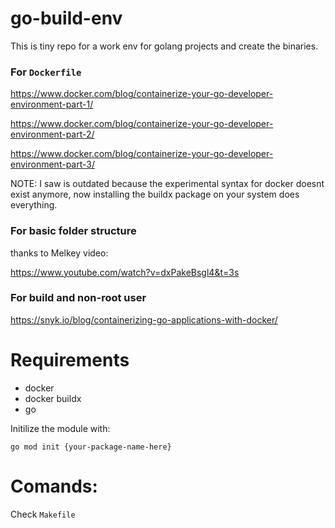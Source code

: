 # go-build-env

This is tiny repo for a work env for golang projects and create the binaries.

### For `Dockerfile`

https://www.docker.com/blog/containerize-your-go-developer-environment-part-1/

https://www.docker.com/blog/containerize-your-go-developer-environment-part-2/

https://www.docker.com/blog/containerize-your-go-developer-environment-part-3/

NOTE: I saw is outdated because the experimental syntax for docker doesnt exist anymore, now installing the buildx package on your system does everything.

### For basic folder structure

thanks to Melkey video:

https://www.youtube.com/watch?v=dxPakeBsgl4&t=3s

### For build and non-root user

https://snyk.io/blog/containerizing-go-applications-with-docker/

# Requirements

- docker
- docker buildx
- go

Initilize the module with:

`go mod init {your-package-name-here}`

# Comands:

Check `Makefile`
